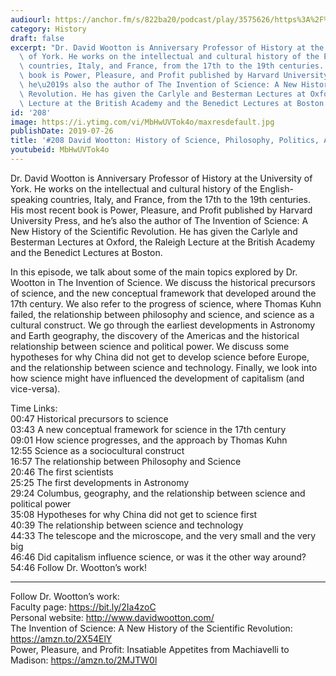 ```yaml
---
audiourl: https://anchor.fm/s/822ba20/podcast/play/3575626/https%3A%2F%2Fd3ctxlq1ktw2nl.cloudfront.net%2Fproduction%2F2019-5-15%2F17013287-44100-2-f4c968931f114.m4a
category: History
draft: false
excerpt: "Dr. David Wootton is Anniversary Professor of History at the University\
  \ of York. He works on the intellectual and cultural history of the English-speaking\
  \ countries, Italy, and France, from the 17th to the 19th centuries. His most recent\
  \ book is Power, Pleasure, and Profit published by Harvard University Press, and\
  \ he\u2019s also the author of The Invention of Science: A New History of the Scientific\
  \ Revolution. He has given the Carlyle and Besterman Lectures at Oxford, the Raleigh\
  \ Lecture at the British Academy and the Benedict Lectures at Boston."
id: '208'
image: https://i.ytimg.com/vi/MbHwUVTok4o/maxresdefault.jpg
publishDate: 2019-07-26
title: '#208 David Wootton: History of Science, Philosophy, Politics, And Capitalism'
youtubeid: MbHwUVTok4o
---
```

<div class="timelinks">

Dr. David Wootton is Anniversary Professor of History at the University of York. He works on the intellectual and cultural history of the English-speaking countries, Italy, and France, from the 17th to the 19th centuries. His most recent book is Power, Pleasure, and Profit published by Harvard University Press, and he’s also the author of The Invention of Science: A New History of the Scientific Revolution. He has given the Carlyle and Besterman Lectures at Oxford, the Raleigh Lecture at the British Academy and the Benedict Lectures at Boston.

In this episode, we talk about some of the main topics explored by Dr. Wootton in The Invention of Science. We discuss the historical precursors of science, and the new conceptual framework that developed around the 17th century. We also refer to the progress of science, where Thomas Kuhn failed, the relationship between philosophy and science, and science as a cultural construct. We go through the earliest developments in Astronomy and Earth geography, the discovery of the Americas and the historical relationship between science and political power. We discuss some hypotheses for why China did not get to develop science before Europe, and the relationship between science and technology. Finally, we look into how science might have influenced the development of capitalism (and vice-versa).

Time Links:  
<time>00:47</time> Historical precursors to science  
<time>03:43</time> A new conceptual framework for science in the 17th century  
<time>09:01</time> How science progresses, and the approach by Thomas Kuhn                                   
<time>12:55</time> Science as a sociocultural construct  
<time>16:57</time> The relationship between Philosophy and Science  
<time>20:46</time> The first scientists  
<time>25:25</time> The first developments in Astronomy  
<time>29:24</time> Columbus, geography, and the relationship between science and political power  
<time>35:08</time> Hypotheses for why China did not get to science first  
<time>40:39</time> The relationship between science and technology  
<time>44:33</time> The telescope and the microscope, and the very small and the very big  
<time>46:46</time> Did capitalism influence science, or was it the other way around?  
<time>54:46</time> Follow Dr. Wootton’s work!

---

Follow Dr. Wootton’s work:  
Faculty page: https://bit.ly/2Ia4zoC  
Personal website: http://www.davidwootton.com/  
The Invention of Science: A New History of the Scientific Revolution: https://amzn.to/2X54ElY  
Power, Pleasure, and Profit: Insatiable Appetites from Machiavelli to Madison: https://amzn.to/2MJTW0l
</div>

